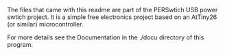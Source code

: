 The files that came with this readme are part of the PERSwtich USB power swtich
project. It is a simple free electronics project based on an AtTiny26
(or similar) microcontroller.

For more details see the Documentation in the ./docu directory of this program.
